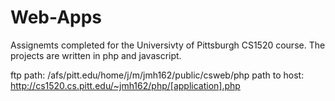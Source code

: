 Web-Apps
========

Assignemts completed for the Universivty of Pittsburgh CS1520 course. The projects are written in php and javascript.

ftp path: /afs/pitt.edu/home/j/m/jmh162/public/csweb/php
path to host: http://cs1520.cs.pitt.edu/~jmh162/php/[application].php
